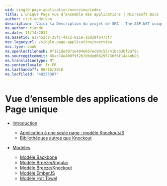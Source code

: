```yaml
---
uid: single-page-application/overview/index
title: L’unique Page vue d’ensemble des applications | Microsoft Docs
author: rick-anderson
description: 'Voici la Description du projet de SPA : The ASP.NET unique Page Application (SPA) est une nouvelle fonctionnalité dans la version d’évaluation bêta MVC 4. Il fournit une meilleure end-to-end e...'
ms.author: riande
ms.date: 11/14/2012
ms.assetid: a17452c8-35fc-4ac2-811e-16d29f647cf7
msc.legacyurl: /single-page-application/overview
msc.type: book
ms.openlocfilehash: 0f121ded971e404e6b7ec90c55741bab3bf2af8c
ms.sourcegitcommit: 45ac74e400f9f2b7dbded66297730f6f14a4eb25
ms.translationtype: MT
ms.contentlocale: fr-FR
ms.lasthandoff: 08/16/2018
ms.locfileid: "48253387"
---
```

<a name="single-page-application-overview"></a>Vue d’ensemble des applications de Page unique
====================
- [Introduction](introduction/index.md)

    - [Application à une seule page : modèle KnockoutJS](introduction/knockoutjs-template.md)
    - [Bibliothèques autres que Knockout](introduction/other-libraries.md)
- [Modèles](templates/index.md)

    - [Modèle Backbone](templates/backbonejs-template.md)
    - [Modèle Breeze/Angular](templates/breezeangular-template.md)
    - [Modèle Breeze/Knockout](templates/breezeknockout-template.md)
    - [Modèle EmberJS](templates/emberjs-template.md)
    - [Modèle Hot Towel](templates/hottowel-template.md)
